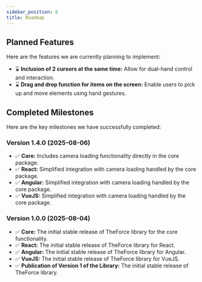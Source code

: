 ```yaml
---
sidebar_position: 6
title: Roadmap
---
```


## Planned Features

Here are the features we are currently planning to implement:

* ⌛ **Inclusion of 2 cursors at the same time:** Allow for dual-hand control and interaction.
* ⌛ **Drag and drop function for items on the screen:** Enable users to pick up and move elements using hand gestures.

## Completed Milestones

Here are the key milestones we have successfully completed:

### Version 1.4.0 (2025-08-06)
* ✅ **Core:** Includes camera loading functionality directly in the core package.
* ✅ **React:** Simplified integration with camera loading handled by the core package.
* ✅ **Angular:** Simplified integration with camera loading handled by the core package.
* ✅ **VueJS:** Simplified integration with camera loading handled by the core package.

### Version 1.0.0 (2025-08-04)
* ✅ **Core:** The initial stable release of TheForce library for the core functionality.
* ✅ **React:** The initial stable release of TheForce library for React.
* ✅ **Angular:** The initial stable release of TheForce library for Angular.
* ✅ **VueJS:** The initial stable release of TheForce library for VueJS.
* ✅ **Publication of Version 1 of the Library:** The initial stable release of TheForce library.